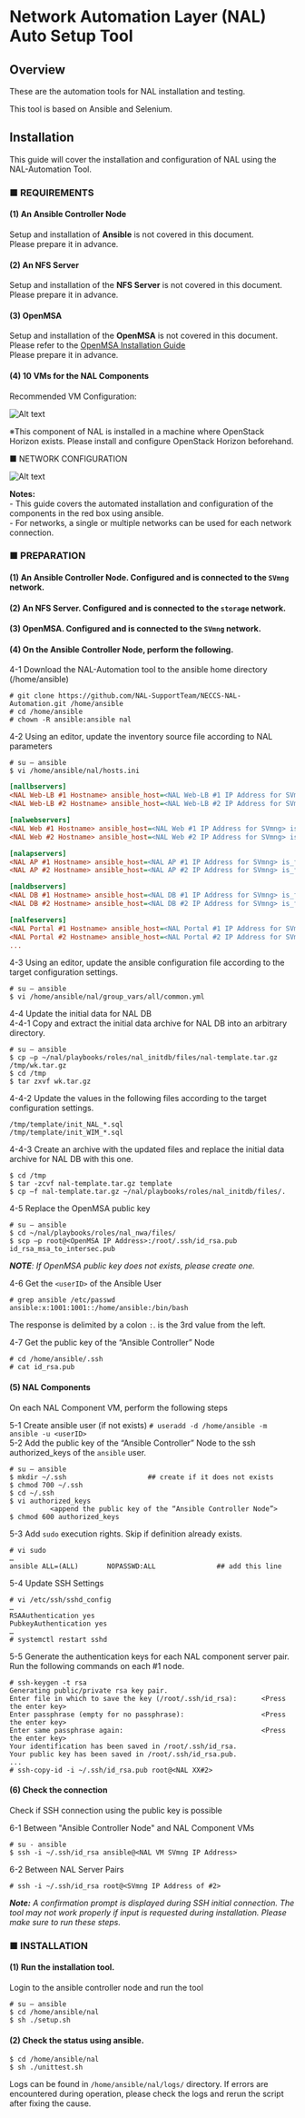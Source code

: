 # Network Automation Layer (NAL) Auto Setup Tool

## Overview
These are the automation tools for NAL installation and testing.

This tool is based on Ansible and Selenium.

## Installation
This guide will cover the installation and configuration of NAL using the NAL-Automation Tool.

### ■ REQUIREMENTS 
#### (1)  An Ansible Controller Node

Setup and installation of **Ansible** is not covered in this document.
</br>Please prepare it in advance.

#### (2) An NFS Server 

Setup and installation of the **NFS Server** is not covered in this document.
</br>Please prepare it in advance.

#### (3) OpenMSA 

Setup and installation of the **OpenMSA** is not covered in this document. Please refer to the [OpenMSA Installation Guide](https://www.openmsa.co/documentation/getting-started-with-the-openmsa-freeware/)
</br>Please prepare it in advance.

#### (4) 10 VMs for the NAL Components

Recommended VM Configuration:

![Alt text](images/required_vm_specs.png)

※This component of NAL is installed in a machine where OpenStack Horizon exists. Please install and configure OpenStack Horizon beforehand.
   
   
■ NETWORK CONFIGURATION

![Alt text](images/network_configuration.png)

**Notes:**
</br> - This guide covers the automated installation and configuration of the components in the red box using ansible.
</br> - For networks, a single or multiple networks can be used for each network connection.

### ■ PREPARATION
#### (1) An Ansible Controller Node. Configured and is connected to the `SVmng` network.
#### (2) An NFS Server. Configured and is connected to the `storage` network.
#### (3) OpenMSA. Configured and is connected to the `SVmng` network.
#### (4) On the Ansible Controller Node, perform the following.
4-1 Download the NAL-Automation tool to the ansible home directory (/home/ansible)
```
# git clone https://github.com/NAL-SupportTeam/NECCS-NAL-Automation.git /home/ansible
# cd /home/ansible
# chown -R ansible:ansible nal
```
4-2 Using an editor, update the inventory source file according to NAL parameters
```
# su – ansible
$ vi /home/ansible/nal/hosts.ini
```
```ini
[nallbservers]
<NAL Web-LB #1 Hostname> ansible_host=<NAL Web-LB #1 IP Address for SVmng> is_first_active_node=active  index=0
<NAL Web-LB #2 Hostname> ansible_host=<NAL Web-LB #2 IP Address for SVmng> is_first_active_node=standby index=1

[nalwebservers]
<NAL Web #1 Hostname> ansible_host=<NAL Web #1 IP Address for SVmng> is_first_active_node=active  index=0
<NAL Web #2 Hostname> ansible_host=<NAL Web #2 IP Address for SVmng> is_first_active_node=active  index=1

[nalapservers]
<NAL AP #1 Hostname> ansible_host=<NAL AP #1 IP Address for SVmng> is_first_active_node=active  index=0
<NAL AP #2 Hostname> ansible_host=<NAL AP #2 IP Address for SVmng> is_first_active_node=standby index=1

[naldbservers]
<NAL DB #1 Hostname> ansible_host=<NAL DB #1 IP Address for SVmng> is_first_active_node=active  index=0
<NAL DB #2 Hostname> ansible_host=<NAL DB #2 IP Address for SVmng> is_first_active_node=standby index=1

[nalfeservers]
<NAL Portal #1 Hostname> ansible_host=<NAL Portal #1 IP Address for SVmng>  is_first_active_node=active  index=0
<NAL Portal #2 Hostname> ansible_host=<NAL Portal #2 IP Address for SVmng>  is_first_active_node=active  index=1
...
  ```
4-3 Using an editor, update the ansible configuration file according to the target configuration settings.
```
# su – ansible
$ vi /home/ansible/nal/group_vars/all/common.yml
```
4-4 Update the initial data for NAL DB
</br>4-4-1 Copy and extract the initial data archive for NAL DB into an arbitrary directory.
```
# su – ansible
$ cp –p ~/nal/playbooks/roles/nal_initdb/files/nal-template.tar.gz /tmp/wk.tar.gz
$ cd /tmp
$ tar zxvf wk.tar.gz
```
4-4-2 Update the values in the following files according to the target configuration settings.
```
/tmp/template/init_NAL_*.sql
/tmp/template/init_WIM_*.sql
```
4-4-3 Create an archive with the updated files and replace the initial data archive for NAL DB with this one.
```
$ cd /tmp
$ tar -zcvf nal-template.tar.gz template
$ cp –f nal-template.tar.gz ~/nal/playbooks/roles/nal_initdb/files/.
```

4-5 Replace the OpenMSA public key 
```
# su – ansible
$ cd ~/nal/playbooks/roles/nal_nwa/files/
$ scp –p root@<OpenMSA IP Address>:/root/.ssh/id_rsa.pub id_rsa_msa_to_intersec.pub
```
   _**NOTE**: If OpenMSA public key does not exists, please create one._
   
4-6 Get the `<userID>` of the Ansible User
```
# grep ansible /etc/passwd
ansible:x:1001:1001::/home/ansible:/bin/bash
```
The response is delimited by a colon `:`. <userID> is the 3rd value from the left.

4-7 Get the public key of the “Ansible Controller” Node
```
# cd /home/ansible/.ssh
# cat id_rsa.pub
```

#### (5) NAL Components
On each NAL Component VM, perform the following steps

5-1 Create ansible user (if not exists)
`# useradd -d /home/ansible -m ansible -u <userID>`
</br>5-2 Add the public key of the “Ansible Controller” Node to the ssh authorized_keys of the `ansible` user.
```
# su – ansible
$ mkdir ~/.ssh                    ## create if it does not exists
$ chmod 700 ~/.ssh
$ cd ~/.ssh
$ vi authorized_keys
          <append the public key of the “Ansible Controller Node”>
$ chmod 600 authorized_keys
```
5-3 Add `sudo` execution rights. Skip if definition already exists.
```
# vi sudo
…
ansible ALL=(ALL)       NOPASSWD:ALL               ## add this line
```
5-4 Update SSH Settings
```
# vi /etc/ssh/sshd_config
…
RSAAuthentication yes
PubkeyAuthentication yes
…
# systemctl restart sshd
```
5-5 Generate the authentication keys for each NAL component server pair. <br/>
Run the following commands on each #1 node.
```
# ssh-keygen -t rsa
Generating public/private rsa key pair.
Enter file in which to save the key (/root/.ssh/id_rsa):      <Press the enter key>
Enter passphrase (empty for no passphrase):                   <Press the enter key>
Enter same passphrase again:                                  <Press the enter key>
Your identification has been saved in /root/.ssh/id_rsa.
Your public key has been saved in /root/.ssh/id_rsa.pub.
...
# ssh-copy-id -i ~/.ssh/id_rsa.pub root@<NAL XX#2>
```

#### (6) Check the connection
Check if SSH connection using the public key is possible

6-1 Between "Ansible Controller Node" and NAL Component VMs
```
# su - ansible
$ ssh -i ~/.ssh/id_rsa ansible@<NAL VM SVmng IP Address>
```
6-2 Between NAL Server Pairs

`# ssh -i ~/.ssh/id_rsa root@<SVmng IP Address of #2>`

_**Note:** A confirmation prompt is displayed during SSH initial connection. The tool may not work properly if input is requested during installation. Please make sure to run these steps._


### ■ INSTALLATION
#### (1)	Run the installation tool. 
Login to the ansible controller node and run the tool
```
# su – ansible
$ cd /home/ansible/nal
$ sh ./setup.sh 
```
#### (2)	Check the status using ansible.
```
$ cd /home/ansible/nal
$ sh ./unittest.sh
```

Logs can be found in `/home/ansible/nal/logs/` directory.
If errors are encountered during operation, please check the logs and rerun the script after fixing the cause.
